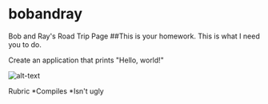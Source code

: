 # bobandray
Bob and Ray's Road Trip Page
##This is your homework. This is what I need you to do.

Create an application that prints "Hello, world!"

![alt-text](http://bobandray.net/images/bobandrayc.jpg)

Rubric
*Compiles
*Isn't ugly
